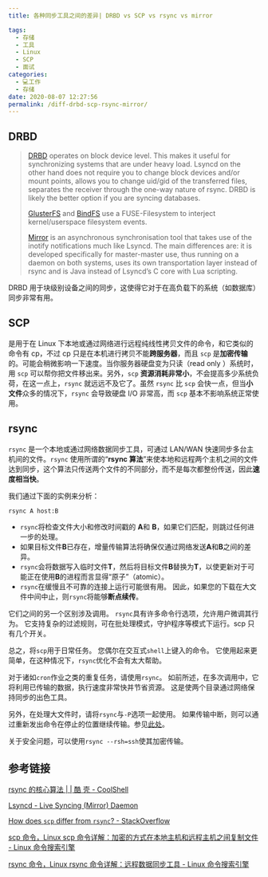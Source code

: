 ```yaml
---
title: 各种同步工具之间的差异| DRBD vs SCP vs rsync vs mirror

tags: 
  - 存储
  - 工具
  - Linux
  - SCP
  - 面试
categories: 
  - 💻工作
  - 存储
date: 2020-08-07 12:27:56
permalink: /diff-drbd-scp-rsync-mirror/
---
```

## DRBD

> [DRBD](https://www.linbit.com/drbd/) operates on block device level. This makes it useful for synchronizing systems that are under heavy load. Lsyncd on the other hand does not require you to change block devices and/or mount points, allows you to change uid/gid of the transferred files, separates the receiver through the one-way nature of rsync. DRBD is likely the better option if you are syncing databases.
>
> [GlusterFS](http://www.gluster.org/) and [BindFS](http://bindfs.org/) use a FUSE-Filesystem to interject kernel/userspace filesystem events.
>
> [Mirror](https://github.com/stephenh/mirror) is an asynchronous synchronisation tool that takes use of the inotify notifications much like Lsyncd. The main differences are: it is developed specifically for master-master use, thus running on a daemon on both systems, uses its own transportation layer instead of rsync and is Java instead of Lsyncd’s C core with Lua scripting.

DRBD 用于块级别设备之间的同步，这使得它对于在高负载下的系统（如数据库）同步非常有用。
## SCP
是用于在 Linux 下本地或通过网络进行远程纯线性拷贝文件的命令，和它类似的命令有 cp，不过 cp 只是在本机进行拷贝不能**跨服务器**，而且 `scp` 是**加密传输**的。可能会稍微影响一下速度。当你服务器硬盘变为只读（read only ）系统时，用 `scp` 可以帮你把文件移出来。另外，`scp` **资源消耗非常小**，不会提高多少系统负荷，在这一点上，`rsync` 就远远不及它了。虽然 `rsync` 比 `scp` 会快一点，但当**小文件**众多的情况下，`rsync` 会导致硬盘 I/O 非常高，而 `scp` 基本不影响系统正常使用。
## rsync
`rsync` 是一个本地或通过网络数据同步工具，可通过 LAN/WAN 快速同步多台主机间的文件。`rsync` 使用所谓的“**rsync 算法**”来使本地和远程两个主机之间的文件达到同步，这个算法只传送两个文件的不同部分，而不是每次都整份传送，因此**速度相当快**。

我们通过下面的实例来分析：
```plain
rsync A host:B
```

*   `rsync`将检查文件大小和修改时间戳的 **A**和 **B**，如果它们匹配，则跳过任何进一步的处理。
*   如果目标文件**B**已存在，增量传输算法将确保仅通过网络发送**A**和**B**之间的差异。
*   `rsync`会将数据写入临时文件**T**，然后将目标文件**B**替换为**T**，以使更新对于可能正在使用**B**的进程而言显得“原子”（atomic）。
*   `rsync`在缓慢且不可靠的连接上运行可能很有用。 因此，如果您的下载在大文件中间中止，则`rsync`将能够**断点续传**。

它们之间的另一个区别涉及调用。 `rsync`具有许多命令行选项，允许用户微调其行为。 它支持复杂的过滤规则，可在批处理模式，守护程序等模式下运行。scp 只有几个开关。

总之，将`scp`用于日常任务。 您偶尔在交互式`shell`上键入的命令。 它使用起来更简单，在这种情况下，`rsync`优化不会有太大帮助。

对于诸如`cron`作业之类的重复任务，请使用`rsync`。 如前所述，在多次调用中，它将利用已传输的数据，执行速度非常快并节省资源。 这是使两个目录通过网络保持同步的出色工具。

另外，在处理大文件时，请将`rsync`与`-P`选项一起使用。 如果传输中断，则可以通过重新发出命令在停止的位置继续传输。参见[此处](https://stackoverflow.com/a/21476688)。

关于安全问题，可以使用`rsync --rsh=ssh`使其加密传输。

## 参考链接
[rsync 的核心算法 | | 酷 壳 - CoolShell](https://coolshell.cn/articles/7425.html)

[Lsyncd - Live Syncing (Mirror) Daemon](https://axkibe.github.io/lsyncd/)

[How does `scp` differ from `rsync`? - StackOverflow](https://stackoverflow.com/questions/20244585/how-does-scp-differ-from-rsync)

[scp 命令，Linux scp 命令详解：加密的方式在本地主机和远程主机之间复制文件 - Linux 命令搜索引擎](https://wangchujiang.com/linux-command/c/scp.html)

[rsync 命令，Linux rsync 命令详解：远程数据同步工具 - Linux 命令搜索引擎](https://wangchujiang.com/linux-command/c/rsync.html)